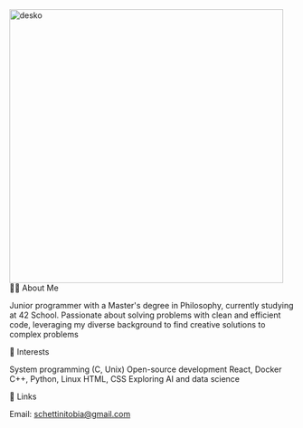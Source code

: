 <img width="484" alt="desko" src="https://github.com/user-attachments/assets/1bbbb820-f7e6-4227-9431-1a1c6bb8f65b" />
👨‍💻 About Me

Junior programmer with a Master's degree in Philosophy, currently studying at 42 School. Passionate about solving problems with clean and efficient code, leveraging my diverse background to find creative solutions to complex problems

🌟 Interests

System programming (C, Unix)
Open-source development
React, Docker
C++, Python, Linux
HTML, CSS
Exploring AI and data science

🔗 Links

Email: schettinitobia@gmail.com
